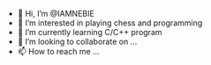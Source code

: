 - 👋 Hi, I’m @IAMNEBIE
- 👀 I’m interested in playing chess and programming
- 🌱 I’m currently learning C/C++ program
- 💞️ I’m looking to collaborate on ...
- 📫 How to reach me ...

<!---
IAMNEWBIE/IAMNEWBIE is a ✨ special ✨ repository because its `README.md` (this file) appears on your GitHub profile.
You can click the Preview link to take a look at your changes.
--->
